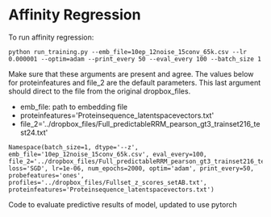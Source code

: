# Affinity Regression


To run affinity regression:
```
python run_training.py --emb_file=10ep_12noise_15conv_65k.csv --lr 0.000001 --optim=adam --print_every 50 --eval_every 100 --batch_size 1
```

Make sure that these arguments are present and agree. The values below for proteinfeatures and file_2 are the default parameters. This last argument should direct to the file from the original dropbox_files.

- emb_file: path to embedding file
- proteinfeatures='Proteinsequence_latentspacevectors.txt'
- file_2='../dropbox_files/Full_predictableRRM_pearson_gt3_trainset216_test24.txt'

```
Namespace(batch_size=1, dtype='--z', emb_file='10ep_12noise_15conv_65k.csv', eval_every=100, file_2='../dropbox_files/Full_predictableRRM_pearson_gt3_trainset216_test24.txt', loss='SGD', lr=1e-06, num_epochs=2000, optim='adam', print_every=50, probefeatures='ones', profiles='../dropbox_files/Fullset_z_scores_setAB.txt', proteinfeatures='Proteinsequence_latentspacevectors.txt')
```

Code to evaluate predictive results of model, updated to use pytorch


